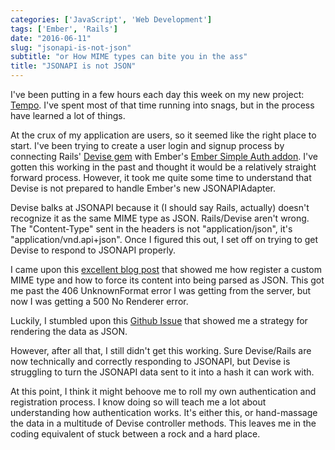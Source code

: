 ```yaml
---
categories: ['JavaScript', 'Web Development']
tags: ['Ember', 'Rails']
date: "2016-06-11"
slug: "jsonapi-is-not-json"
subtitle: "or How MIME types can bite you in the ass"
title: "JSONAPI is not JSON"
---
```


I've been putting in a few hours each day this week on my new project: [Tempo](http://kyleshevlin.com/new-project-codename-tempo/). I've spent most of that time running into snags, but in the process have learned a lot of things.

At the crux of my application are users, so it seemed like the right place to start. I've been trying to create a user login and signup process by connecting Rails' [Devise gem](https://github.com/plataformatec/devise) with Ember's [Ember Simple Auth addon](https://github.com/simplabs/ember-simple-auth). I've gotten this working in the past and thought it would be a relatively straight forward process. However, it took me quite some time to understand that Devise is not prepared to handle Ember's new JSONAPIAdapter.

Devise balks at JSONAPI because it (I should say Rails, actually) doesn't recognize it as the same MIME type as JSON. Rails/Devise aren't wrong. The "Content-Type" sent in the headers is not "application/json", it's "application/vnd.api+json". Once I figured this out, I set off on trying to get Devise to respond to JSONAPI properly.

I came upon this [excellent blog post](http://blog.arkency.com/2016/03/creating-new-content-types-in-rails-4-dot-2/) that showed me how register a custom MIME type and how to force its content into being parsed as JSON. This got me past the 406 UnknownFormat error I was getting from the server, but now I was getting a 500 No Renderer error.

Luckily, I stumbled upon this [Github Issue](https://github.com/apotonick/roar-rails/issues/65) that showed me a strategy for rendering the data as JSON.

However, after all that, I still didn't get this working. Sure Devise/Rails are now technically and correctly responding to JSONAPI, but Devise is struggling to turn the JSONAPI data sent to it into a hash it can work with.

At this point, I think it might behoove me to roll my own authentication and registration process. I know doing so will teach me a lot about understanding how authentication works. It's either this, or hand-massage the data in a multitude of Devise controller methods. This leaves me in the coding equivalent of stuck between a rock and a hard place.
